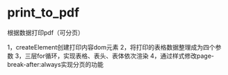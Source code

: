 # print_to_pdf
根据数据打印pdf（可分页）

1，createElement创建打印内容dom元素
2，将打印的表格数据整理成为四个参数
3，三层for循环，实现表格、表头、表体依次渲染
4，通过样式修改page-break-after:always实现分页的功能
